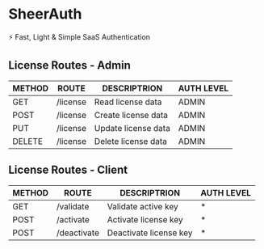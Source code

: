 # SheerAuth
⚡️ Fast, Light &amp; Simple SaaS Authentication

## License Routes - Admin
METHOD | ROUTE | DESCRIPTRION | AUTH LEVEL
------------ | ------------- | ------------- | ------------- |
GET | /license | Read license data | ADMIN
POST | /license | Create license data | ADMIN
PUT | /license | Update license data | ADMIN
DELETE | /license | Delete license data | ADMIN

## License Routes - Client
METHOD | ROUTE | DESCRIPTRION | AUTH LEVEL
------------ | ------------- | ------------- | ------------- |
GET | /validate | Validate active key | *
POST | /activate | Activate license key | *
POST | /deactivate | Deactivate license key | *